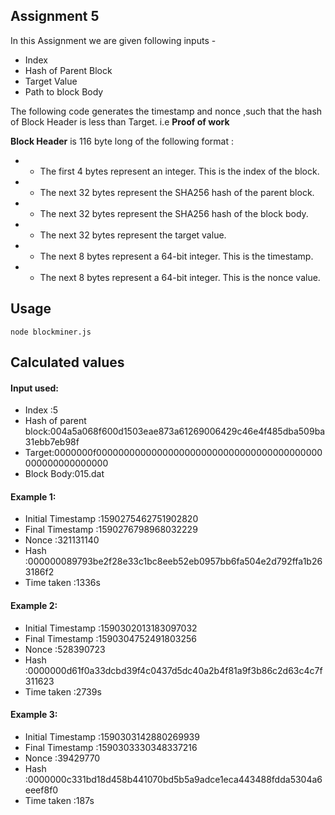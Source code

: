 ## Assignment 5

In this Assignment we are given following inputs -
* Index
* Hash of Parent Block
* Target Value
* Path to block Body

The following code generates the timestamp and nonce ,such that the hash of Block Header is less than Target. i.e **Proof of work**

**Block Header** is 116 byte long of the following format :
* - The first 4 bytes represent an integer. This is the index of the block.
* - The next 32 bytes represent the SHA256 hash of the parent block.
* - The next 32 bytes represent the SHA256 hash of the block body.
* - The next 32 bytes represent the target value.
* - The next 8 bytes represent a 64-bit integer. This is the timestamp.
* - The next 8 bytes represent a 64-bit integer. This is the nonce value.

## Usage 

```
node blockminer.js
```

## Calculated values 

#### Input used:
- Index :5
- Hash of parent block:004a5a068f600d1503eae873a61269006429c46e4f485dba509ba31ebb7eb98f
- Target:0000000f00000000000000000000000000000000000000000000000000000000
- Block Body:015.dat

#### Example 1:
- Initial Timestamp :1590275462751902820
- Final Timestamp   :1590276798968032229
- Nonce             :321131140
- Hash              :000000089793be2f28e33c1bc8eeb52eb0957bb6fa504e2d792ffa1b263186f2
- Time taken        :1336s

#### Example 2:
- Initial Timestamp :1590302013183097032
- Final Timestamp   :1590304752491803256
- Nonce             :528390723
- Hash              :0000000d61f0a33dcbd39f4c0437d5dc40a2b4f81a9f3b86c2d63c4c7f311623
- Time taken        :2739s

#### Example 3:
- Initial Timestamp :1590303142880269939
- Final Timestamp   :1590303330348337216
- Nonce             :39429770
- Hash              :0000000c331bd18d458b441070bd5b5a9adce1eca443488fdda5304a6eeef8f0
- Time taken        :187s
